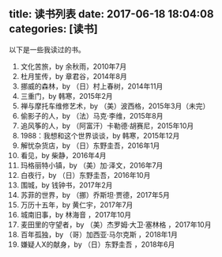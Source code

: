 title: 读书列表
date: 2017-06-18 18:04:08
categories: [读书]
---
以下是一些我读过的书。

<!-- more -->

<ol>
    <li>文化苦旅，by 余秋雨，2010年7月</li>
    <li>杜月笙传，by 章君谷，2014年8月</li>
    <li>挪威的森林，by （日）村上春树，2014年11月</li>
    <li>三重门，by 韩寒，2015年2月</li>
    <li>禅与摩托车维修艺术，by （美）波西格，2015年3月（未完）</li>
    <li>偷影子的人，by （法）马克·李维，2015年8月</li>
    <li>追风筝的人，by （阿富汗）卡勒德·胡赛尼，2015年10月</li>
    <li>1988：我想和这个世界谈谈，by 韩寒，2015年12月</li>
    <li>解忧杂货店，by （日）东野圭吾，2016年1月</li>
    <li>看见，by 柴静，2016年4月</li>
    <li>玛格丽特小镇，by （美）加·泽文，2016年7月</li>
    <li>白夜行，by （日）东野圭吾，2016年10月</li>
    <li>围城，by 钱钟书，2017年2月</li>
    <li>苏菲的世界，by （挪）乔斯坦·贾德，2017年5月</li>
    <li>万历十五年，by 黄仁宇，2017年7月</li>
    <li>城南旧事，by 林海音 ，2017年10月</li>
    <li>麦田里的守望者，by （美）杰罗姆·大卫·塞林格 ，2017年10月</li>
    <li>百年孤独，by （哥）加西亚·马尔克斯 ，2018年1月</li>
    <li>嫌疑人X的献身，by （日）东野圭吾 ，2018年6月</li>
</ol>